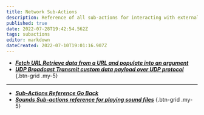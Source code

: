 ```yaml
---
title: Network Sub-Actions
description: Reference of all sub-actions for interacting with external networks or URL's
published: true
date: 2022-07-28T19:42:54.562Z
tags: subactions
editor: markdown
dateCreated: 2022-07-10T19:01:16.907Z
---
```


- [***Fetch URL ***Retrieve data from a URL and populate into an argument******](/Sub-Actions/Network/Fetch-URL)
- [***UDP Broadcast ***Transmit custom data payload over UDP protocol******](/Sub-Actions/Network/UDP-Broadcast)
{.btn-grid .my-5}

---

- [<i class="mdi mdi-chevron-left"></i>***Sub-Actions Reference ***Go Back******](/en/Sub-Actions)
- [<i class="mdi mdi-volume-high primary--text"></i> ***Sounds ***Sub-actions reference for playing sound files******](/en/Sub-Actions/Sounds)
{.btn-grid .my-5}
